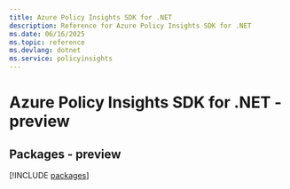 ```yaml
---
title: Azure Policy Insights SDK for .NET
description: Reference for Azure Policy Insights SDK for .NET
ms.date: 06/16/2025
ms.topic: reference
ms.devlang: dotnet
ms.service: policyinsights
---
```

# Azure Policy Insights SDK for .NET - preview
## Packages - preview
[!INCLUDE [packages](policy-insights-index.md)]